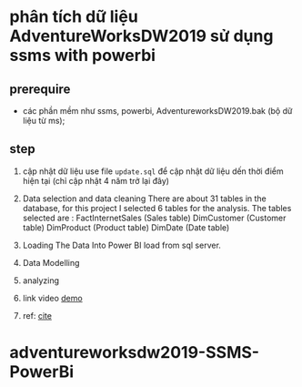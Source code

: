 # phân tích dữ liệu AdventureWorksDW2019 sử dụng ssms with powerbi

## prerequire
- các phần mềm như ssms, powerbi, AdventureworksDW2019.bak (bộ dữ liệu từ ms);
## step 
1. cập nhật dữ liệu
    use file `update.sql` để cập nhật dữ liệu dến thời điểm hiện tại (chỉ cập nhật 4 năm trở lại đây)
2. Data selection and data cleaning
    There are about 31 tables in the database, for this project I selected 6 tables for the analysis. The tables selected are :
        FactInternetSales (Sales table)
        DimCustomer (Customer table)
        DimProduct (Product table)
        <!-- DimEmployee ( Employee table) -->
        <!-- DimGeography (Geography table) -->
        DimDate (Date table)

3. Loading The Data Into Power BI
    load from  sql server.
4. Data Modelling

5. analyzing

6. link video [demo](https://youtube.com/live/UlSiu55GyQo?feature=share)

7. ref: [cite](https://medium.com/@sai2804aniruth/microsoft-adventureworks-database-analysis-and-visualization-with-powerbi-c37fdfa080c2)
# adventureworksdw2019-SSMS-PowerBi
